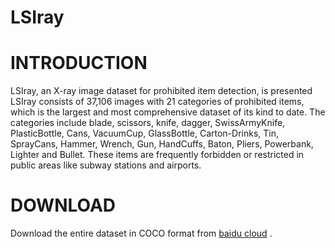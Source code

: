 # LSIray
# INTRODUCTION
LSIray, an X-ray image dataset for prohibited item detection, is presented LSIray consists of 37,106 images with 21 categories of prohibited items, which is the largest and most comprehensive dataset of its kind to date. The categories include blade, scissors, knife, dagger, SwissArmyKnife, PlasticBottle, Cans, VacuumCup, GlassBottle, Carton-Drinks, Tin, SprayCans, Hammer, Wrench, Gun, HandCuffs, Baton, Pliers, Powerbank, Lighter and Bullet. These items are frequently forbidden or restricted in public areas like subway stations and airports. 
# DOWNLOAD
Download the entire dataset in COCO format from [baidu cloud](https://pan.baidu.com/s/1_jqHYLXwgge8OYNXsTkZ0Q?pwd=5884) .
